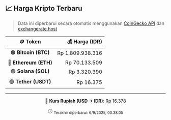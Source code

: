 

<!-- HARGA_KRIPTO -->
## 📈 Harga Kripto Terbaru

> Data ini diperbarui secara otomatis menggunakan [CoinGecko API](https://www.coingecko.com/) dan [exchangerate.host](https://exchangerate.host/)

<div align="center">

| 🪙 Token | 💰 Harga (IDR) |
|:------:|---------------:|
| 🟠 **Bitcoin (BTC)**   | Rp 1.809.938.316 |
| 🔵 **Ethereum (ETH)**  | Rp 70.133.509 |
| 🟣 **Solana (SOL)**    | Rp 3.320.390 |
| 🟢 **Tether (USDT)**   | Rp 16.375 |

---

💱 **Kurs Rupiah (USD → IDR)**: Rp 16.378

🕒 <sub>Terakhir diperbarui: 6/9/2025, 00.38.05</sub>

</div>
<!-- /HARGA_KRIPTO -->